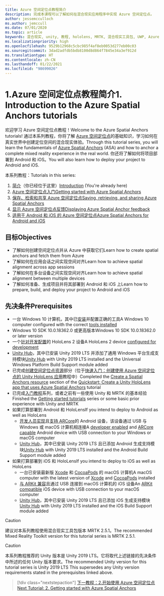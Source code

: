 ```yaml
---
title: Azure 空间定位点教程简介
description: 完成本课程可以了解如何在混合现实应用程序中实现 Azure 空间定位点。
author: jessemcculloch
ms.author: jemccull
ms.date: 07/01/2020
ms.topic: article
keywords: 混合现实, unity, 教程, hololens, MRTK, 混合现实工具包, UWP, Azure 空间定位点, ios, android, Windows 10, ARCore, macOS, Android 生成支持, ARKit
ms.localizationpriority: high
ms.openlocfilehash: 9529b12968c5cbc985f4af8eb0053d277eb00c03
ms.sourcegitcommit: 3dad2adfdb5bdb8100d8d864f7845e34a3ef912d
ms.translationtype: HT
ms.contentlocale: zh-CN
ms.lasthandoff: 01/22/2021
ms.locfileid: "98699026"
---
```

# <a name="1-introduction-to-the-azure-spatial-anchors-tutorials"></a><span data-ttu-id="061e1-104">1.Azure 空间定位点教程简介</span><span class="sxs-lookup"><span data-stu-id="061e1-104">1. Introduction to the Azure Spatial Anchors tutorials</span></span>

<span data-ttu-id="061e1-105">欢迎学习 Azure 空间定位点教程！</span><span class="sxs-lookup"><span data-stu-id="061e1-105">Welcome to the Azure Spatial Anchors tutorials!</span></span> <span data-ttu-id="061e1-106">通过本系列教程，你将了解 <a href="https://azure.microsoft.com/services/spatial-anchors" target="_blank">Azure 空间定位点</a>的基础知识，学习如何在真实世界中创建定位空间的混合现实体验。</span><span class="sxs-lookup"><span data-stu-id="061e1-106">Through this tutorial series, you will learn the fundamentals of <a href="https://azure.microsoft.com/services/spatial-anchors" target="_blank">Azure Spatial Anchors</a> (ASA) and how to anchor a complete mixed reality experience in the real world.</span></span> <span data-ttu-id="061e1-107">你还将了解如何将项目部署到 Android 和 iOS。</span><span class="sxs-lookup"><span data-stu-id="061e1-107">You will also learn how to deploy your project to Android and iOS.</span></span>

<span data-ttu-id="061e1-108">本系列教程：</span><span class="sxs-lookup"><span data-stu-id="061e1-108">Tutorials in this series:</span></span>

1. <span data-ttu-id="061e1-109">[简介](mr-learning-asa-01.md)（你已经位于这里）</span><span class="sxs-lookup"><span data-stu-id="061e1-109">[Introduction](mr-learning-asa-01.md) (You're already here)</span></span>
2. [<span data-ttu-id="061e1-110">Azure 空间定位点入门</span><span class="sxs-lookup"><span data-stu-id="061e1-110">Getting started with Azure Spatial Anchors</span></span>](mr-learning-asa-02.md)
3. [<span data-ttu-id="061e1-111">保存、检索和共享 Azure 空间定位点</span><span class="sxs-lookup"><span data-stu-id="061e1-111">Saving, retrieving, and sharing Azure Spatial Anchors</span></span>](mr-learning-asa-03.md)
4. [<span data-ttu-id="061e1-112">显示 Azure 空间定位点反馈</span><span class="sxs-lookup"><span data-stu-id="061e1-112">Displaying Azure Spatial Anchor feedback</span></span>](mr-learning-asa-04.md)
5. [<span data-ttu-id="061e1-113">适用于 Android 和 iOS 的 Azure 空间定位点</span><span class="sxs-lookup"><span data-stu-id="061e1-113">Azure Spatial Anchors for Android and iOS</span></span>](mr-learning-asa-05.md)

## <a name="objectives"></a><span data-ttu-id="061e1-114">目标</span><span class="sxs-lookup"><span data-stu-id="061e1-114">Objectives</span></span>

* <span data-ttu-id="061e1-115">了解如何创建空间定位点并从 Azure 中获取它们</span><span class="sxs-lookup"><span data-stu-id="061e1-115">Learn how to create spatial anchors and fetch them from Azure</span></span>
* <span data-ttu-id="061e1-116">了解如何在应用会话之间实现空间对齐</span><span class="sxs-lookup"><span data-stu-id="061e1-116">Learn how to achieve spatial alignment across app sessions</span></span>
* <span data-ttu-id="061e1-117">了解如何在多台设备之间实现空间对齐</span><span class="sxs-lookup"><span data-stu-id="061e1-117">Learn how to achieve spatial alignment between multiple devices</span></span>
* <span data-ttu-id="061e1-118">了解如何准备、生成项目并将其部署到 Android 和 iOS 上</span><span class="sxs-lookup"><span data-stu-id="061e1-118">Learn how to prepare, build, and deploy your project to Android and iOS</span></span>

## <a name="prerequisites"></a><span data-ttu-id="061e1-119">先决条件</span><span class="sxs-lookup"><span data-stu-id="061e1-119">Prerequisites</span></span>

* <span data-ttu-id="061e1-120">一台 Windows 10 计算机，其中已[安装](../../install-the-tools.md)并配置正确的工具</span><span class="sxs-lookup"><span data-stu-id="061e1-120">A Windows 10 computer configured with the correct [tools installed](../../install-the-tools.md)</span></span>
* <span data-ttu-id="061e1-121">Windows 10 SDK 10.0.18362.0 或更高版本</span><span class="sxs-lookup"><span data-stu-id="061e1-121">Windows 10 SDK 10.0.18362.0 or later version</span></span>
* <span data-ttu-id="061e1-122">一个[针对开发配置](../../platform-capabilities-and-apis/using-visual-studio.md#enabling-developer-mode)的 HoloLens 2 设备</span><span class="sxs-lookup"><span data-stu-id="061e1-122">A HoloLens 2 device [configured for development](../../platform-capabilities-and-apis/using-visual-studio.md#enabling-developer-mode)</span></span>
* <span data-ttu-id="061e1-123"><a href="https://docs.unity3d.com/Manual/GettingStartedInstallingHub.html" target="_blank">Unity Hub</a>，其中已安装 Unity 2019 LTS 并添加了通用 Windows 平台生成支持模块</span><span class="sxs-lookup"><span data-stu-id="061e1-123"><a href="https://docs.unity3d.com/Manual/GettingStartedInstallingHub.html" target="_blank">Unity Hub</a> with Unity 2019 LTS installed and the Universal Windows Platform Build Support module added</span></span>
* <span data-ttu-id="061e1-124">已完成[创建空间定位点资源](https://docs.microsoft.com/azure/spatial-anchors/quickstarts/get-started-unity-hololens#create-a-spatial-anchors-resource)部分（位于[快速入门：创建使用 Azure 空间定位点的 Unity HoloLens 应用](https://docs.microsoft.com/azure/spatial-anchors/quickstarts/get-started-unity-hololens)教程中）</span><span class="sxs-lookup"><span data-stu-id="061e1-124">Completed the [Create a Spatial Anchors resource](https://docs.microsoft.com/azure/spatial-anchors/quickstarts/get-started-unity-hololens#create-a-spatial-anchors-resource) section of the [Quickstart: Create a Unity HoloLens app that uses Azure Spatial Anchors](https://docs.microsoft.com/azure/spatial-anchors/quickstarts/get-started-unity-hololens) tutorial</span></span>
* <span data-ttu-id="061e1-125">已完成[入门教程](mr-learning-base-01.md)系列，或者之前有一些使用 Unity 和 MRTK 的基本经验</span><span class="sxs-lookup"><span data-stu-id="061e1-125">Finished the [Getting started tutorials](mr-learning-base-01.md) series or some basic prior experience with Unity and MRTK</span></span>
* <span data-ttu-id="061e1-126">如果打算部署到 Android 和 HoloLens</span><span class="sxs-lookup"><span data-stu-id="061e1-126">If you intend to deploy to Android as well as HoloLens</span></span>
  * <span data-ttu-id="061e1-127"><a href="https://developer.android.com/studio/debug/dev-options" target="_blank">开发人员实现</a>且<a href="https://developers.google.com/ar/discover/supported-devices" target="_blank">支持 ARCore</a>的 Android 设备，该设备通过 USB 与 Windows 或 macOS 计算机相连接</span><span class="sxs-lookup"><span data-stu-id="061e1-127">A <a href="https://developer.android.com/studio/debug/dev-options" target="_blank">developer enabled</a> and <a href="https://developers.google.com/ar/discover/supported-devices" target="_blank">ARCore capable</a> Android device with USB connection to your Windows or macOS computer</span></span>
  * <span data-ttu-id="061e1-128"><a href="https://docs.unity3d.com/Manual/GettingStartedInstallingHub.html" target="_blank">Unity Hub</a>，其中已安装 Unity 2019 LTS 且已添加 Android 生成支持模块</span><span class="sxs-lookup"><span data-stu-id="061e1-128"><a href="https://docs.unity3d.com/Manual/GettingStartedInstallingHub.html" target="_blank">Unity Hub</a> with Unity 2019 LTS installed and the Android Build Support module added</span></span>
* <span data-ttu-id="061e1-129">如果打算部署到 iOS 和 HoloLens</span><span class="sxs-lookup"><span data-stu-id="061e1-129">If you intend to deploy to iOS as well as HoloLens</span></span>
  * <span data-ttu-id="061e1-130">一台已安装最新版 <a href="https://geo.itunes.apple.com/us/app/xcode/id497799835?mt=12" target="_blank">Xcode</a> 和 <a href="https://cocoapods.org" target="_blank">CocoaPods</a> 的 macOS 计算机</span><span class="sxs-lookup"><span data-stu-id="061e1-130">A macOS computer with the latest version of <a href="https://geo.itunes.apple.com/us/app/xcode/id497799835?mt=12" target="_blank">Xcode</a> and <a href="https://cocoapods.org" target="_blank">CocoaPods</a> installed</span></span>
  * <span data-ttu-id="061e1-131"><a href="https://developer.apple.com/documentation/arkit/verifying_device_support_and_user_permission" target="_blank">与 ARKit 兼容</a>且通过 USB 连接到 macOS 计算机的 iOS 设备</span><span class="sxs-lookup"><span data-stu-id="061e1-131">An <a href="https://developer.apple.com/documentation/arkit/verifying_device_support_and_user_permission" target="_blank">ARKit compatible</a> iOS device with USB connection to your macOS computer</span></span>
  * <span data-ttu-id="061e1-132"><a href="https://docs.unity3d.com/Manual/GettingStartedInstallingHub.html" target="_blank">Unity Hub</a>，其中已安装 Unity 2019 LTS 且已添加 iOS 生成支持模块</span><span class="sxs-lookup"><span data-stu-id="061e1-132"><a href="https://docs.unity3d.com/Manual/GettingStartedInstallingHub.html" target="_blank">Unity Hub</a> with Unity 2019 LTS installed and the iOS Build Support module added</span></span>

> [!CAUTION]
> <span data-ttu-id="061e1-133">建议对本系列教程使用混合现实工具包版本 MRTK 2.5.1。</span><span class="sxs-lookup"><span data-stu-id="061e1-133">The recommended Mixed Reality Toolkit version for this tutorial series is MRTK 2.5.1.</span></span>

> [!CAUTION]
> <span data-ttu-id="061e1-134">本系列教程推荐的 Unity 版本是 Unity 2019 LTS。它将取代上述链接的先决条件中所述的任何 Unity 版本要求。</span><span class="sxs-lookup"><span data-stu-id="061e1-134">The recommended Unity version for this tutorial series is Unity 2019 LTS This supersedes any Unity version requirements stated in the prerequisites linked above.</span></span>

> [!div class="nextstepaction"]
> [<span data-ttu-id="061e1-135">下一教程：2.开始使用 Azure 空间定位点</span><span class="sxs-lookup"><span data-stu-id="061e1-135">Next Tutorial: 2. Getting started with Azure Spatial Anchors</span></span>](mr-learning-asa-02.md)
